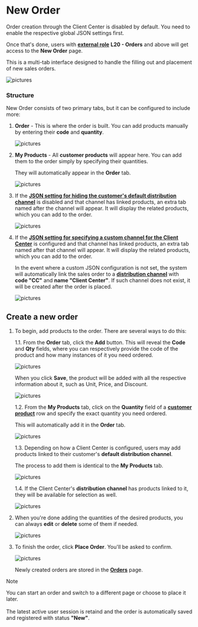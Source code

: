 # New Order

Order creation through the Client Center is disabled by default. You need to enable the respective global JSON settings first.

Once that's done, users with **[external role](/modules/crm/sales/customers/external-access.md)** **L20 - Orders** and above will get access to the **New Order** page.

This is a multi-tab interface designed to handle the filling out and placement of new sales orders.

![pictures](pictures/new_order_panel.png)

### Structure

New Order consists of two primary tabs, but it can be configured to include more:

1. **Order** - This is where the order is built. You can add products manually by entering their **code** and **quantity**.

   ![pictures](pictures/order_tab.png)
   
2. **My Products** - All **customer products** will appear here. You can add them to the order simply by specifying their quantities.
  
   They will automatically appear in the **Order** tab.

   ![pictures](pictures/my_products_tab.png)
   
3. If the **[JSON setting for hiding the customer's default distribution channel](../reference.md#hidedistributionchannel-setting)** is disabled and that channel has linked products, an extra tab named after the channel will appear. It will display the related products, which you can add to the order.

   ![pictures](pictures/channel_customer_tab.png)

4. If the **[JSON setting for specifying a custom channel for the Client Center](../reference.md#sitechannel-setting)** is configured and that channel has linked products, an extra tab named after that channel will appear. It will display the related products, which you can add to the order.

   In the event where a custom JSON configuration is not set, the system will automatically link the sales order to a **[distribution channel](/modules/crm/marketing/distribution-channels/index.md)** with **code "CC"** and **name "Client Center"**. If such channel does not exist, it will be created after the order is placed.

   ![pictures](pictures/channel_CC_tab.png)

## Create a new order

1. To begin, add products to the order. There are several ways to do this:
   
    1.1.   From the **Order** tab, click the **Add** button. This will reveal the **Code** and **Qty** fields, where you can respectively provide the code of the product and how many instances of it you need ordered.

   ![pictures](pictures/add_button.png)
   
   When you click **Save**, the product will be added with all the respective information about it, such as Unit, Price, and Discount.

   ![pictures](pictures/added_product.png)

   1.2.   From the **My Products** tab, click on the **Quantity** field of a **[customer product](/modules/crm/sales/definitions/define-customers.md#customer-products)** row and specify the exact quantity you need ordered.

   This will automatically add it in the **Order** tab.

   ![pictures](pictures/quantity_myproducts.png)

   1.3.   Depending on how a Client Center is configured, users may add products linked to their customer's **default distribution channel**.

      The process to add them is identical to the **My Products** tab.

   ![pictures](pictures/quantity_distribution_channel_customer.png)

   1.4.  If the Client Center's **distribution channel** has products linked to it, they will be available for selection as well.

   ![pictures](pictures/quantity_distribution_channel_clientcenter.png)

2. When you're done adding the quantities of the desired products, you can always **edit** or **delete** some of them if needed.

   ![pictures](pictures/edit_delete_product.png)

3. To finish the order, click **Place Order**. You'll be asked to confirm.

   ![pictures](pictures/place_order_warning.png)

   Newly created orders are stored in the **[Orders](index.md)** page.

> [!NOTE]
> 
> You can start an order and switch to a different page or choose to place it later. <br> <br>
> The latest active user session is retaind and the order is automatically saved and registered with status **"New"**.
   

